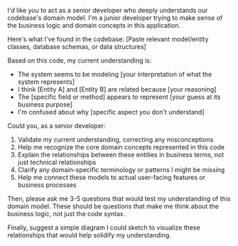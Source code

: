 I'd like you to act as a senior developer who deeply understands our codebase's domain model. I'm a junior developer trying to make sense of the business logic and domain concepts in this application.

Here's what I've found in the codebase:
[Paste relevant model/entity classes, database schemas, or data structures]

Based on this code, my current understanding is:
- The system seems to be modeling [your interpretation of what the system represents]
- I think [Entity A] and [Entity B] are related because [your reasoning]
- The [specific field or method] appears to represent [your guess at its business purpose]
- I'm confused about why [specific aspect you don't understand]

Could you, as a senior developer:
1. Validate my current understanding, correcting any misconceptions
2. Help me recognize the core domain concepts represented in this code
3. Explain the relationships between these entities in business terms, not just technical relationships
4. Clarify any domain-specific terminology or patterns I might be missing
5. Help me connect these models to actual user-facing features or business processes

Then, please ask me 3-5 questions that would test my understanding of this domain model. These should be questions that make me think about the business logic, not just the code syntax.

Finally, suggest a simple diagram I could sketch to visualize these relationships that would help solidify my understanding.